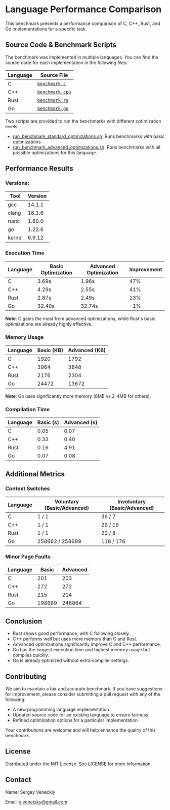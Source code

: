 # Language Performance Comparison

This benchmark presents a performance comparison of C, C++, Rust, and Go implementations for a specific task.

## Source Code & Benchmark Scripts

The benchmark was implemented in multiple languages. You can find the source code for each implementation in the following files:

| Language | Source File |
|----------|-------------|
| C        | [`benchmark.c`](benchmark.c) |
| C++      | [`benchmark.cpp`](benchmark.cpp) |
| Rust     | [`benchmark.rs`](benchmark.rs) |
| Go       | [`benchmark.go`](benchmark.go) |


Two scripts are provided to run the benchmarks with different optimization levels:

- [run_benchmark_standard_optimizations.sh](run_benchmark_standard_optimizations.sh): Runs benchmarks with basic optimizations.
- [run_benchmark_advanced_optimizations.sh](run_benchmark_advanced_optimizations.sh): Runs benchmarks with all possible optimizations for this language.


## Performance Results

### Versions: 

| Tool     | Version |
|----------|---------|
| gcc      | 14.1.1  |
| clang    | 18.1.6  |
| rustc    | 1.80.0  |
| go       | 1.22.6  |
| kernel   | 6.9.12  |


### Execution Time

| Language | Basic Optimization | Advanced Optimization | Improvement |
|----------|--------------------|-----------------------|-------------|
| C        | 3.69s              | 1.96s                 | 47%         |
| C++      | 4.29s              | 2.55s                 | 41%         |
| Rust     | 2.87s              | 2.49s                 | 13%         |
| Go       | 32.40s             | 32.74s                | -1%         |

**Note**: C gains the most from advanced optimizations, while Rust's basic optimizations are already highly effective.

### Memory Usage

| Language | Basic (KB) | Advanced (KB) |
|----------|------------|---------------|
| C        | 1920       | 1792          |
| C++      | 3964       | 3848          |
| Rust     | 2176       | 2304          |
| Go       | 24472      | 13672         |

**Note**: Go uses significantly more memory (8MB vs 2-4MB for others).

### Compilation Time

| Language | Basic (s) | Advanced (s) |
|----------|-----------|--------------|
| C        | 0.05      | 0.07         |
| C++      | 0.33      | 0.40         |
| Rust     | 0.16      | 4.91         |
| Go       | 0.07      | 0.08         |

## Additional Metrics

### Context Switches

| Language | Voluntary (Basic/Advanced) | Involuntary (Basic/Advanced) |
|----------|----------------------------|------------------------------|
| C        | 1 / 1                      | 36 / 7                       |
| C++      | 1 / 1                      | 29 / 19                      |
| Rust     | 1 / 1                      | 20 / 8                       |
| Go       | 258662 / 258689            | 118 / 176                    |

### Minor Page Faults

| Language | Basic   | Advanced |
|----------|---------|----------|
| C        | 201     | 203      |
| C++      | 272     | 272      |
| Rust     | 215     | 214      |
| Go       | 198669  | 246864   |

## Conclusion

- Rust shows good performance, with C following closely.
- C++ performs well but uses more memory than C and Rust.
- Advanced optimizations significantly improve C and C++ performance.
- Go has the longest execution time and highest memory usage but compiles quickly.
- Go is already optimized without extra compiler settings.

## Contributing

We aim to maintain a fair and accurate benchmark. 
If you have suggestions for improvement, please consider submitting a pull request with any of the following:

- A new programming language implementation
- Updated source code for an existing language to ensure fairness
- Refined optimization options for a particular implementation

Your contributions are welcome and will help enhance the quality of this benchmark.

## License

Distributed under the MIT License. See LICENSE for more information.

## Contact
Name:  Sergey Veneckiy   

Email: s.venetsky@gmail.com
